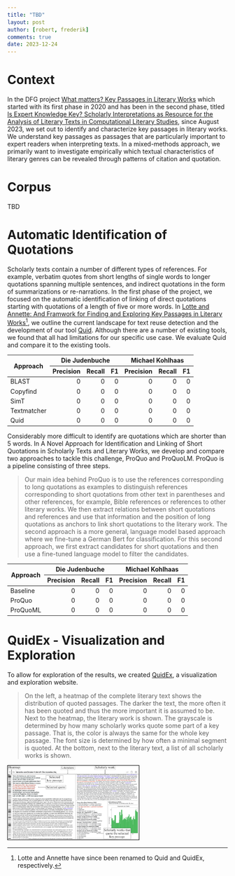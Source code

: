 ```yaml
---
title: "TBD"
layout: post
author: [robert, frederik]
comments: true
date: 2023-12-24
---
```


# Context

In the DFG project [What matters? Key Passages in Literary Works](https://www.projekte.hu-berlin.de/en/schluesselstellen/what-matters-key-passages-in-literary-works) which started with its first phase in 2020 and has been in the second phase, titled [Is Expert Knowledge Key? Scholarly Interpretations as Resource for the Analysis of Literary Texts in Computational Literary Studies](https://www.projekte.hu-berlin.de/en/schluesselstellen/index.html), since August 2023, we set out to identify and characterize key passages in literary works. We understand key passages as passages that are particularly important to expert readers when interpreting texts. In a mixed-methods approach, we primarily want to investigate empirically which textual characteristics of literary genres can be revealed through patterns of citation and quotation.

# Corpus

TBD

# Automatic Identification of Quotations

Scholarly texts contain a number of different types of references. For example, verbatim quotes from short lengths of single words to longer quotations spanning multiple sentences, and indirect quotations in the form of summarizations or re-narrations. In the first phase of the project, we focused on the automatic identification of linking of direct quotations starting with quotations of a length of five or more words. In [Lotte and Annette: And Framwork for Finding and Exploring Key Passages in Literary Works](https://aclanthology.org/2021.nlp4dh-1.7.pdf)[^1], we outline the current landscape for text reuse detection and the development of our tool [Quid](https://hu.berlin/quid). Although there are a number of existing tools, we found that all had limitations for our specific use case. We evaluate Quid and compare it to the  existing tools.

[^1]: Lotte and Annette have since been renamed to Quid and QuidEx, respectively.

<table>
  <thead>
    <tr>
      <th align="center" rowspan="3">Approach</th>
      <th align="center" colspan="3">Die Judenbuche</th>
      <th align="center" colspan="3">Michael Kohlhaas</th>
    </tr>
    <tr>
      <th align="left">Precision</th>
      <th align="left">Recall</th>
      <th align="left">F1</th>
      <th align="left">Precision</th>
      <th align="left">Recall</th>
      <th align="left">F1</th>
    </tr>
  </thead>
  <tbody>
    <tr>
      <td align="left">BLAST</td>
      <td align="right">0</td>
      <td align="right">0</td>
      <td align="right">0</td>
      <td align="right">0</td>
      <td align="right">0</td>
      <td align="right">0</td>
    </tr>
    <tr>
      <td align="left">Copyfind</td>
      <td align="right">0</td>
      <td align="right">0</td>
      <td align="right">0</td>
      <td align="right">0</td>
      <td align="right">0</td>
      <td align="right">0</td>
    </tr>
    <tr>
      <td align="left">SimT</td>
      <td align="right">0</td>
      <td align="right">0</td>
      <td align="right">0</td>
      <td align="right">0</td>
      <td align="right">0</td>
      <td align="right">0</td>
    </tr>
    <tr>
      <td align="left">Textmatcher</td>
      <td align="right">0</td>
      <td align="right">0</td>
      <td align="right">0</td>
      <td align="right">0</td>
      <td align="right">0</td>
      <td align="right">0</td>
    </tr>
    <tr>
      <td align="left">Quid</td>
      <td align="right">0</td>
      <td align="right">0</td>
      <td align="right">0</td>
      <td align="right">0</td>
      <td align="right">0</td>
      <td align="right">0</td>
    </tr>
  </tbody>
</table>

Considerably more difficult to identify are quotations which are shorter than 5 words. In A Novel Approach for Identification and Linking of Short Quotations in Scholarly Texts and Literary Works, we develop and compare two approaches to tackle this challenge, ProQuo and ProQuoLM. ProQuo is a pipeline consisting of three steps.
>Our main idea behind ProQuo is to use the references corresponding to long quotations as examples to distinguish references corresponding to short quotations from other text in parentheses and other references, for example, Bible references or references to other literary works. We then extract relations between short quotations and references and use that information and the position of long quotations as anchors to link short quotations to the literary work.
The second approach is a more general, language model based approach where we fine-tune a German Bert for classification. For this second approach, we first extract candidates for short quotations and then use a fine-tuned language model to filter the candidates.

<table>
  <thead>
    <tr>
      <th align="center" rowspan="2">Approach</th>
      <th align="center" colspan="3">Die Judenbuche</th>
      <th align="center" colspan="3">Michael Kohlhaas</th>
    </tr>
    <tr>
      <th align="left">Precision</th>
      <th align="left">Recall</th^>
      <th align="left">F1</th>
      <th align="left">Precision</th>
      <th align="left">Recall</th>
      <th align="left">F1</th>
    </tr>
  </thead>
  <tbody>
    <tr>
      <td align="left">Baseline</td>
      <td align="right">0</td>
      <td align="right">0</td>
      <td align="right">0</td>
      <td align="right">0</td>
      <td align="right">0</td>
      <td align="right">0</td>
    </tr>
    <tr>
      <td align="left">ProQuo</td>
      <td align="right">0</td>
      <td align="right">0</td>
      <td align="right">0</td>
      <td align="right">0</td>
      <td align="right">0</td>
      <td align="right">0</td>
    </tr>
    <tr>
      <td align="left">ProQuoML</td>
      <td align="right">0</td>
      <td align="right">0</td>
      <td align="right">0</td>
      <td align="right">0</td>
      <td align="right">0</td>
      <td align="right">0</td>
    </tr>
  </tbody>
</table>

# QuidEx - Visualization and Exploration

To allow for exploration of the results, we created [QuidEx](https://hu.berlin/quidex), a visualization and exploration website.
>On the left, a heatmap of the complete literary text shows the distribution of quoted passages. The darker the text, the more often it has been quoted and thus the more important it is assumed to be. Next to the heatmap, the literary work is shown. The grayscale is determined by how many scholarly works quote some part of a key passage. That is, the color is always the same for the whole key passage. The font size is determined by how often a minimal segment is quoted. At the bottom, next to the literary text, a list of all scholarly works is shown.
>
><figure style="text-align:center;">
  <img src="/images/key-passages-website.jpg" alt="Key passages, website" style="width:300px; border: 1px solid transparent; border-color: black;" />
</figure>